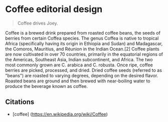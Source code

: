 # Coffee editorial design

> Coffee drives Joey.

Coffee is a brewed drink prepared from roasted coffee beans, the seeds of berries from certain Coffea species. The genus Coffea is native to tropical Africa (specifically having its origin in Ethiopia and Sudan) and Madagascar, the Comoros, Mauritius, and Réunion in the Indian Ocean.[2] Coffee plants are now cultivated in over 70 countries, primarily in the equatorial regions of the Americas, Southeast Asia, Indian subcontinent, and Africa. The two most commonly grown are C. arabica and C. robusta. Once ripe, coffee berries are picked, processed, and dried. Dried coffee seeds (referred to as "beans") are roasted to varying degrees, depending on the desired flavor. Roasted beans are ground and then brewed with near-boiling water to produce the beverage known as coffee.



## Citations
* [coffee] (https://en.wikipedia.org/wiki/Coffee)
